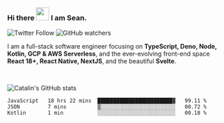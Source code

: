 ### Hi there <img src="https://raw.githubusercontent.com/MartinHeinz/MartinHeinz/master/wave.gif" width="30" /> I am Sean.

![Twitter Follow](https://img.shields.io/twitter/follow/JuniorDEVed?style=social)  ![GitHub watchers](https://img.shields.io/github/watchers/JuniorDEVed/JuniorDEVed?style=social)

 I am a full-stack software engineer focusing on **TypeScript, Deno, Node, Kotlin, GCP & AWS Serverless**, and the ever-evolving front-end space **React 18+, React Native, NextJS**, and the beautiful **Svelte**.
 
 <br>
 
 ![Catalin's GitHub stats](https://github-readme-stats.vercel.app/api?username=algoflows&theme=vue-dark)
 
 <!--START_SECTION:waka-->

```text
JavaScript   18 hrs 22 mins  ████████████████████████▓   99.11 %
JSON         7 mins          ▒░░░░░░░░░░░░░░░░░░░░░░░░   00.72 %
Kotlin       1 min           ░░░░░░░░░░░░░░░░░░░░░░░░░   00.18 %
```

<!--END_SECTION:waka-->
